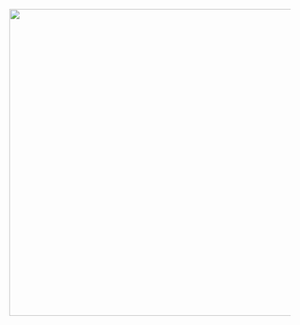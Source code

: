 
<p align="center">
  <img width="1000" height="550" src="https://www.nubersia.com/wp-content/uploads/2021/03/vs-5.png">
</p>
